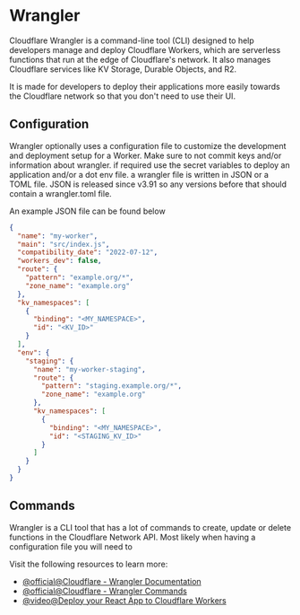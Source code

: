 # Wrangler

Cloudflare Wrangler is a command-line tool (CLI) designed to help developers manage and deploy Cloudflare Workers, which are serverless functions that run at the edge of Cloudflare's network. It also manages Cloudflare services like KV Storage, Durable Objects, and R2.

It is made for developers to deploy their applications more easily towards the Cloudflare network so that you don't need to use their UI.

## Configuration
Wrangler optionally uses a configuration file to customize the development and deployment setup for a Worker. Make sure to not commit keys and/or information about wrangler. if required use the secret variables to deploy an application and/or a dot env file. a wrangler file is written in JSON or a TOML file. JSON is released since v3.91 so any versions before that should contain a wrangler.toml file.

An example JSON file can be found below
```json
{
  "name": "my-worker",
  "main": "src/index.js",
  "compatibility_date": "2022-07-12",
  "workers_dev": false,
  "route": {
    "pattern": "example.org/*",
    "zone_name": "example.org"
  },
  "kv_namespaces": [
    {
      "binding": "<MY_NAMESPACE>",
      "id": "<KV_ID>"
    }
  ],
  "env": {
    "staging": {
      "name": "my-worker-staging",
      "route": {
        "pattern": "staging.example.org/*",
        "zone_name": "example.org"
      },
      "kv_namespaces": [
        {
          "binding": "<MY_NAMESPACE>",
          "id": "<STAGING_KV_ID>"
        }
      ]
    }
  }
}
```

## Commands
Wrangler is a CLI tool that has a lot of commands to create, update or delete functions in the Cloudflare Network API. Most likely when having a configuration file you will need to 

Visit the following resources to learn more:
- [@official@Cloudflare - Wrangler Documentation](https://developers.cloudflare.com/workers/wrangler/)
- [@official@Cloudflare - Wrangler Commands](https://developers.cloudflare.com/workers/wrangler/commands/)
- [@video@Deploy your React App to Cloudflare Workers](https://www.youtube.com/watch?v=B2bLUc3iOsI)
